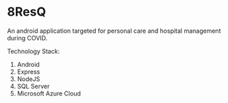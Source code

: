 # 8ResQ
An android application targeted for personal care and hospital management during COVID.

Technology Stack:
1. Android
2. Express
3. NodeJS
4. SQL Server
5. Microsoft Azure Cloud 
